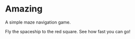 Amazing
=======

A simple maze navigation game.

Fly the spaceship to the red square. See how fast you can go!
